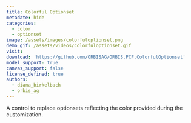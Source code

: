 ```yaml
---
title: Colorful Optionset
metadate: hide
categories:
  - color
  - optionset
image: /assets/images/colorfuloptionset.png
demo_gif: /assets/videos/colorfuloptionset.gif
visit: 
download: 'https://github.com/ORBISAG/ORBIS.PCF.ColorfulOptionset'
model_support: true
canvas_support: false
license_defined: true
authors:
  - diana_birkelbach
  - orbis_ag
---
```

A control to replace optionsets reflecting the color provided during the customization.
